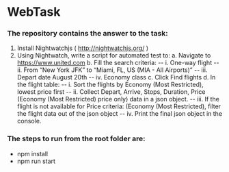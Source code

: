 # WebTask
### The repository contains the answer to the task:
1. Install Nightwatchjs ( http://nightwatchjs.org/ )
2. Using Nightwatch, write a script for automated test to:
 a. Navigate to https://www.united.com
 b. Fill the search criteria:
 -- i. One-way flight
 -- ii. From “New York JFK” to “Miami, FL, US (MIA - All Airports)”
 --  iii. Depart date August 20th
 --  iv. Economy class
 c. Click Find flights
 d. In the flight table:
 -- i. Sort the flights by Economy (Most Restricted), lowest price first
 -- ii. Collect Depart, Arrive, Stops, Duration, Price (Economy (Most Restricted)
price only) data in a json object.
 -- iii. If the flight is not available for Price criteria: (Economy (Most Restricted), filter the flight data out of the json object
 -- iv. Print the final json object in the console.
 
### The steps to run from the root folder are:
- npm install
- npm run start


